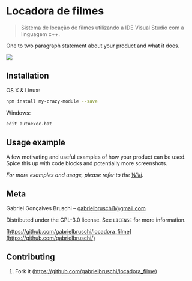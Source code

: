 # Locadora de filmes
> Sistema de locação de filmes utilizando a IDE Visual Studio com a linguagem c++.

One to two paragraph statement about your product and what it does.

![](header.png)

## Installation

OS X & Linux:

```sh
npm install my-crazy-module --save
```

Windows:

```sh
edit autoexec.bat
```

## Usage example

A few motivating and useful examples of how your product can be used. Spice this up with code blocks and potentially more screenshots.

_For more examples and usage, please refer to the [Wiki][wiki]._


## Meta

Gabriel Gonçalves Bruschi – gabrielbruschi1@gmail.com

Distributed under the GPL-3.0 license. See ``LICENSE`` for more information.

[https://github.com/gabrielbruschi/locadora_filme](https://github.com/gabrielbruschi/)

## Contributing

1. Fork it (<https://github.com/gabrielbruschi/locadora_filme>)

<!-- Markdown link & img dfn's -->
[npm-image]: https://img.shields.io/npm/v/datadog-metrics.svg?style=flat-square
[npm-url]: https://npmjs.org/package/datadog-metrics
[npm-downloads]: https://img.shields.io/npm/dm/datadog-metrics.svg?style=flat-square
[travis-image]: https://img.shields.io/travis/dbader/node-datadog-metrics/master.svg?style=flat-square
[travis-url]: https://travis-ci.org/dbader/node-datadog-metrics
[wiki]: https://github.com/yourname/yourproject/wiki
[LICENSE]: https://github.com/gabrielbruschi/ChatBotGrace/blob/master/LICENSE

